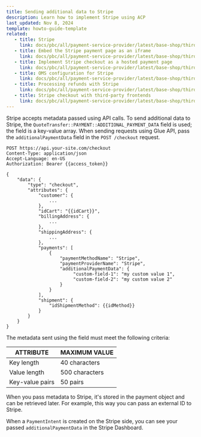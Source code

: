 ```yaml
---
title: Sending additional data to Stripe
description: Learn how to implement Stripe using ACP
last_updated: Nov 8, 2024
template: howto-guide-template
related:
   - title: Stripe
     link: docs/pbc/all/payment-service-provider/latest/base-shop/third-party-integrations/stripe/stripe.html
   - title: Embed the Stripe payment page as an iframe
     link: docs/pbc/all/payment-service-provider/latest/base-shop/third-party-integrations/stripe/project-guidelines-for-stripe/embed-the-stripe-payment-page-as-an-iframe.html
   - title: Implement Stripe checkout as a hosted payment page
     link: docs/pbc/all/payment-service-provider/latest/base-shop/third-party-integrations/stripe/project-guidelines-for-stripe/project-prerequisites-for-implementing-Stripe-checkout-as-a-hosted-payment-page.html
   - title: OMS configuration for Stripe
     link: docs/pbc/all/payment-service-provider/latest/base-shop/third-party-integrations/stripe/project-guidelines-for-stripe/oms-configuration-for-stripe.html
   - title: Processing refunds with Stripe
     link: docs/pbc/all/payment-service-provider/latest/base-shop/third-party-integrations/stripe/project-guidelines-for-stripe/processing-refunds-with-stripe.html
   - title: Stripe checkout with third-party frontends
     link: docs/pbc/all/payment-service-provider/latest/base-shop/third-party-integrations/stripe/project-guidelines-for-stripe/stripe-checkout-with-third-party-frontends.html
---
```


Stripe accepts metadata passed using API calls. To send additional data to Stripe, the `QuoteTransfer::PAYMENT::ADDITIONAL_PAYMENT_DATA` field is used; the field is a key-value array. When sending requests using Glue API, pass the `additionalPaymentData` field in the `POST /checkout` request.

```text
POST https://api.your-site.com/checkout
Content-Type: application/json
Accept-Language: en-US
Authorization: Bearer {{access_token}}

{
    "data": {
        "type": "checkout",
        "attributes": {
            "customer": {
                ...
            },
            "idCart": "{{idCart}}",
            "billingAddress": {  
                ...
            },
            "shippingAddress": {
                ...
            },
            "payments": [
                {
                    "paymentMethodName": "Stripe",
                    "paymentProviderName": "Stripe",
                    "additionalPaymentData": {
                         "custom-field-1": "my custom value 1",
                         "custom-field-2": "my custom value 2"
                    }
                }
            ],
            "shipment": {
                "idShipmentMethod": {{idMethod}}
            }
        }    
    }
}
```

The metadata sent using the field must meet the following criteria:

| ATTRIBUTE | MAXIMUM VALUE |
| - | - |
| Key length | 40 characters |
| Value length | 500 characters |
| Key-value pairs | 50 pairs |

When you pass metadata to Stripe, it's stored in the payment object and can be retrieved later. For example, this way you can pass an external ID to Stripe.

When a `PaymentIntent` is created on the Stripe side, you can see your passed `additionalPaymentData` in the Stripe Dashboard.
